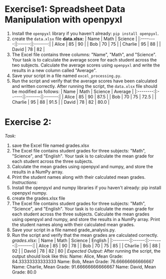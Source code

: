 # Exercise1:  Spreadsheet Data Manipulation with openpyxl
1. Install the `openpyxl` library if you haven't already: `pip install openpyxl`.
2. create the `data.xlsx` file
**data.xlsx:**
|   Name   |  Math  | Science |
|:--------:|:------:|:-------:|
|  Alice   |   85   |   90    |
|   Bob    |   70   |   75    |
| Charlie  |   95   |   88    |
|  David   |   78   |   82    |
3. The Excel file contains three columns: "Name", "Math", and "Science". Your task is to calculate the average score for each student across the two subjects.
Calculate the average scores using `openpyxl` and write the results in a new column called "Average".
4. Save your script in a file named `excel_processing.py`.
5. Run the script and verify that the average scores have been calculated and written correctly.
After running the script, the `data.xlsx` file should be modified as follows:
|   Name   |  Math  | Science | Average |
|:--------:|:------:|:-------:|:-------:|
|  Alice   |   85   |   90    |   87.5  |
|   Bob    |   70   |   75    |   72.5  |
| Charlie  |   95   |   88    |   91.5  |
|  David   |   78   |   82    |   80.0  |

# Exercise 2:
*Task:*
1. save the Excel file named grades.xlsx
2. The Excel file contains student grades for three subjects: "Math", "Science", and "English". Your task is to calculate the mean grade for each student across the three subjects.
3. Calculate the mean grades using openpyxl and numpy, and store the results in a NumPy array.
4. Print the student names along with their calculated mean grades.
*Instructions:*
1. Install the openpyxl and numpy libraries if you haven't already: pip install openpyxl numpy.
2. create the grades.xlsx file
3. The Excel file contains student grades for three subjects: "Math", "Science", and "English". Your task is to calculate the mean grade for each student across the three subjects.
Calculate the mean grades using openpyxl and numpy, and store the results in a NumPy array.
Print the student names along with their calculated mean grades.
4. Save your script in a file named grade_analysis.py.
5. Run the script and verify that the mean grades are calculated correctly.
*grades.xlsx:*
|   Name   |  Math  | Science | English |
|:--------:|:------:|:-------:|:-------:|
|  Alice   |   85   |   90    |   78    |
|   Bob    |   70   |   75    |   85    |
| Charlie  |   95   |   88    |   92    |
|  David   |   78   |   82    |   80    |
*Expected Output:*
After running the script, the output should look like this:
Name: Alice, Mean Grade: 84.33333333333333
Name: Bob, Mean Grade: 76.66666666666667
Name: Charlie, Mean Grade: 91.66666666666667
Name: David, Mean Grade: 80.0